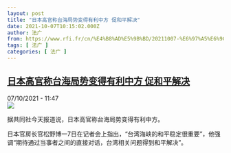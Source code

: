 ```yaml
---
layout: post
title: "日本高官称台海局势变得有利中方 促和平解决"
date: 2021-10-07T10:15:02.000Z
author: 法广
from: https://www.rfi.fr/cn/%E4%B8%AD%E5%9B%BD/20211007-%E6%97%A5%E6%9C%AC%E9%AB%98%E5%AE%98%E7%A7%B0%E5%8F%B0%E6%B5%B7%E5%B1%80%E5%8A%BF%E5%8F%98%E5%BE%97%E6%9C%89%E5%88%A9%E4%B8%AD%E6%96%B9-%E4%BF%83%E5%92%8C%E5%B9%B3%E8%A7%A3%E5%86%B3
tags: [ 法广 ]
categories: [ 法广 ]
---
```

<!--1633601702000-->
[日本高官称台海局势变得有利中方 促和平解决](https://www.rfi.fr/cn/%E4%B8%AD%E5%9B%BD/20211007-%E6%97%A5%E6%9C%AC%E9%AB%98%E5%AE%98%E7%A7%B0%E5%8F%B0%E6%B5%B7%E5%B1%80%E5%8A%BF%E5%8F%98%E5%BE%97%E6%9C%89%E5%88%A9%E4%B8%AD%E6%96%B9-%E4%BF%83%E5%92%8C%E5%B9%B3%E8%A7%A3%E5%86%B3)
------

<div>
<div>07/10/2021 - 11:47</div><img src="https://s.rfi.fr/media/display/d80d2156-1155-11ea-862d-005056a99247/tz.png"><div >                    <p>据共同社今天报道说，日本高官称台海局势变得有利中方。</p><p>日本官房长官松野博一7日在记者会上指出，“台湾海峡的和平稳定很重要”，他强调“期待通过当事者之间的直接对话，台湾相关问题得到和平解决”。</p>                                            <div data-selfpromo-newsletter>    </div>    <div data-selfpromo-app>    </div>                </div>
</div>
